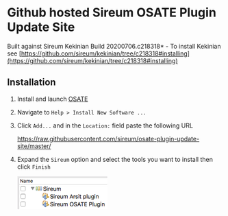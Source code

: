 # Github hosted Sireum OSATE Plugin Update Site

Built against Sireum Kekinian Build 20200706.c218318* - To install Kekinian see [https://github.com/sireum/kekinian/tree/c218318#installing](https://github.com/sireum/kekinian/tree/c218318#installing)

## Installation
1. Install and launch [OSATE](http://osate.org/download-and-install.html)
2. Navigate to ``Help > Install New Software ...``
3. Click ``Add...`` and in the ``Location:`` field paste the following URL

    https://raw.githubusercontent.com/sireum/osate-plugin-update-site/master/
  
4. Expand the ``Sireum`` option and select the tools you want to install then click ``Finish``

   ![tool-options](resources/tool-options.png)
